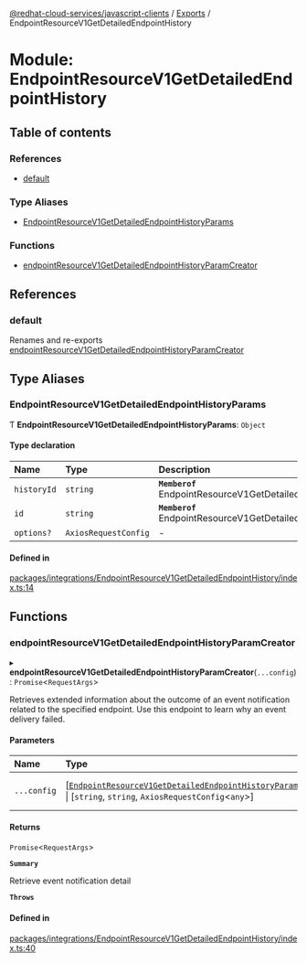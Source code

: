 [@redhat-cloud-services/javascript-clients](../README.md) / [Exports](../modules.md) / EndpointResourceV1GetDetailedEndpointHistory

# Module: EndpointResourceV1GetDetailedEndpointHistory

## Table of contents

### References

- [default](EndpointResourceV1GetDetailedEndpointHistory.md#default)

### Type Aliases

- [EndpointResourceV1GetDetailedEndpointHistoryParams](EndpointResourceV1GetDetailedEndpointHistory.md#endpointresourcev1getdetailedendpointhistoryparams)

### Functions

- [endpointResourceV1GetDetailedEndpointHistoryParamCreator](EndpointResourceV1GetDetailedEndpointHistory.md#endpointresourcev1getdetailedendpointhistoryparamcreator)

## References

### default

Renames and re-exports [endpointResourceV1GetDetailedEndpointHistoryParamCreator](EndpointResourceV1GetDetailedEndpointHistory.md#endpointresourcev1getdetailedendpointhistoryparamcreator)

## Type Aliases

### EndpointResourceV1GetDetailedEndpointHistoryParams

Ƭ **EndpointResourceV1GetDetailedEndpointHistoryParams**: `Object`

#### Type declaration

| Name | Type | Description |
| :------ | :------ | :------ |
| `historyId` | `string` | **`Memberof`** EndpointResourceV1GetDetailedEndpointHistoryApi |
| `id` | `string` | **`Memberof`** EndpointResourceV1GetDetailedEndpointHistoryApi |
| `options?` | `AxiosRequestConfig` | - |

#### Defined in

[packages/integrations/EndpointResourceV1GetDetailedEndpointHistory/index.ts:14](https://github.com/RedHatInsights/javascript-clients/blob/main/packages/integrations/EndpointResourceV1GetDetailedEndpointHistory/index.ts#L14)

## Functions

### endpointResourceV1GetDetailedEndpointHistoryParamCreator

▸ **endpointResourceV1GetDetailedEndpointHistoryParamCreator**(`...config`): `Promise`\<`RequestArgs`\>

Retrieves extended information about the outcome of an event notification related to the specified endpoint. Use this endpoint to learn why an event delivery failed.

#### Parameters

| Name | Type | Description |
| :------ | :------ | :------ |
| `...config` | [[`EndpointResourceV1GetDetailedEndpointHistoryParams`](EndpointResourceV1GetDetailedEndpointHistory.md#endpointresourcev1getdetailedendpointhistoryparams)] \| [`string`, `string`, `AxiosRequestConfig`\<`any`\>] | with all available params. |

#### Returns

`Promise`\<`RequestArgs`\>

**`Summary`**

Retrieve event notification detail

**`Throws`**

#### Defined in

[packages/integrations/EndpointResourceV1GetDetailedEndpointHistory/index.ts:40](https://github.com/RedHatInsights/javascript-clients/blob/main/packages/integrations/EndpointResourceV1GetDetailedEndpointHistory/index.ts#L40)
